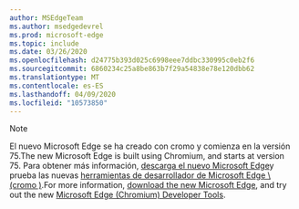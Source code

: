 ```yaml
---
author: MSEdgeTeam
ms.author: msedgedevrel
ms.prod: microsoft-edge
ms.topic: include
ms.date: 03/26/2020
ms.openlocfilehash: d24775b393d025c6998eee7ddbc330995c0eb2f6
ms.sourcegitcommit: 6860234c25a8be863b7f29a54838e78e120dbb62
ms.translationtype: MT
ms.contentlocale: es-ES
ms.lasthandoff: 04/09/2020
ms.locfileid: "10573850"
---
```

> [!NOTE]
> <span data-ttu-id="6b422-101">El nuevo Microsoft Edge se ha creado con cromo y comienza en la versión 75.</span><span class="sxs-lookup"><span data-stu-id="6b422-101">The new Microsoft Edge is built using Chromium, and starts at version 75.</span></span>  <span data-ttu-id="6b422-102">Para obtener más información, [descarga el nuevo Microsoft Edge][MicrosoftNewEdge]y prueba las nuevas [herramientas de desarrollador de Microsoft Edge \ (cromo \)][DevtoolsGuideChromium].</span><span class="sxs-lookup"><span data-stu-id="6b422-102">For more information, [download the new Microsoft Edge][MicrosoftNewEdge], and try out the new [Microsoft Edge \(Chromium\) Developer Tools][DevtoolsGuideChromium].</span></span>  

<!-- image links -->  

<!-- links -->  

[DevtoolsGuideChromium]: /microsoft-edge/devtools-guide-chromium "Herramientas para desarrolladores de Microsoft Edge (cromo)"  

[MicrosoftNewEdge]: https://www.microsoft.com/edge "Descargar nuevo explorador Microsoft Edge"  

